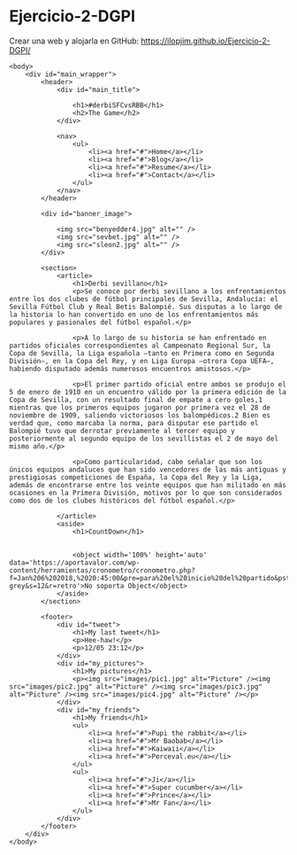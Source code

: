 # Ejercicio-2-DGPI
Crear una web y alojarla en GitHub: https://ilopjim.github.io/Ejercicio-2-DGPI/


<!DOCTYPE html>
<html>
    <head>
        <meta charset="utf-8" />
        <link rel="stylesheet" href="style2.css" />
        <title>Ejercicio 2 DGPI</title>
    </head>

    <body>
        <div id="main_wrapper">
            <header>
                <div id="main_title">
                    
                    <h1>#derbiSFCvsRBB</h1>
                    <h2>The Game</h2>
                </div>
                
                <nav>
                    <ul>
                        <li><a href="#">Home</a></li>
                        <li><a href="#">Blog</a></li>
                        <li><a href="#">Resume</a></li>
                        <li><a href="#">Contact</a></li>
                    </ul>
                </nav>
            </header>
            
            <div id="banner_image">
                
                <img src="benyedder4.jpg" alt="" />
                <img src="sevbet.jpg" alt="" />
				<img src="sleon2.jpg" alt="" />
            </div>
            
            <section>
                <article>
                    <h1>Derbi sevillano</h1>
                    <p>Se conoce por derbi sevillano a los enfrentamientos entre los dos clubes de fútbol principales de Sevilla, Andalucía: el Sevilla Fútbol Club y Real Betis Balompié. Sus disputas a lo largo de la historia lo han convertido en uno de los enfrentamientos más populares y pasionales del fútbol español.</p>

					<p>A lo largo de su historia se han enfrentado en partidos oficiales correspondientes al Campeonato Regional Sur, la Copa de Sevilla, la Liga española —tanto en Primera como en Segunda División—, en la Copa del Rey, y en Liga Europa —otrora Copa UEFA—, habiendo disputado además numerosos encuentros amistosos.</p>

					<p>El primer partido oficial entre ambos se produjo el 5 de enero de 1910 en un encuentro válido por la primera edición de la Copa de Sevilla, con un resultado final de empate a cero goles,1​ mientras que los primeros equipos jugaron por primera vez el 28 de noviembre de 1909, saliendo victoriosos los balompédicos.2​ Bien es verdad que, como marcaba la norma, para disputar ese partido el Balompié tuvo que derrotar previamente al tercer equipo y posteriormente al segundo equipo de los sevillistas el 2 de mayo del mismo año.</p>

					<p>Como particularidad, cabe señalar que son los únicos equipos andaluces que han sido vencedores de las más antiguas y prestigiosas competiciones de España, la Copa del Rey y la Liga, además de encontrarse entre los veinte equipos que han militado en más ocasiones en la Primera División, motivos por lo que son considerados como dos de los clubes históricos del fútbol español.</p>
                    
                </article>
                <aside>
                    <h1>CountDown</h1>
                    
                   
                    <object width='100%' height='auto' data='https://aportavalor.com/wp-content/herramientas/cronometro/cronometro.php?f=Jan%206%202018,%2020:45:00&pre=para%20el%20inicio%20del%20partido&pst=Que%20gane%20el%20mejor!!&c=ff0000&b= grey&s=12&r=retro'>No soporta Object</object>
                </aside>
            </section>
            
            <footer>
                <div id="tweet">
                    <h1>My last tweet</h1>
                    <p>Hee-haw!</p>
                    <p>12/05 23:12</p>
                </div>
                <div id="my_pictures">
                    <h1>My pictures</h1>
                    <p><img src="images/pic1.jpg" alt="Picture" /><img src="images/pic2.jpg" alt="Picture" /><img src="images/pic3.jpg" alt="Picture" /><img src="images/pic4.jpg" alt="Picture" /></p>
                </div>
                <div id="my_friends">
                    <h1>My friends</h1>
                    <ul>
                        <li><a href="#">Pupi the rabbit</a></li>
                        <li><a href="#">Mr Baobab</a></li>
                        <li><a href="#">Kaiwaii</a></li>
                        <li><a href="#">Perceval.eu</a></li>
                    </ul>
                    <ul>
                        <li><a href="#">Ji</a></li>
                        <li><a href="#">Super cucumber</a></li>
                        <li><a href="#">Prince</a></li>
                        <li><a href="#">Mr Fan</a></li>
                    </ul>
                </div>
            </footer>
        </div>
    </body>
</html>
